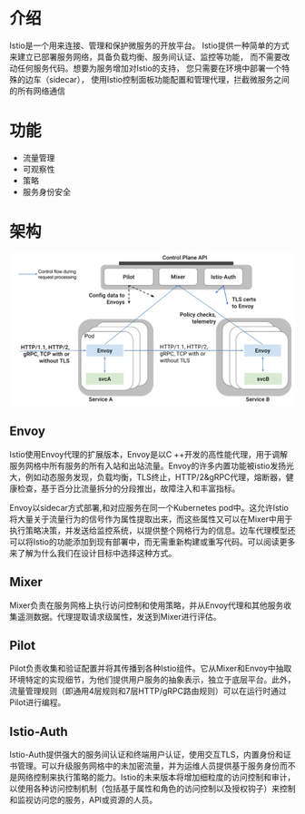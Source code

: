 # 介绍


Istio是一个用来连接、管理和保护微服务的开放平台。
Istio提供一种简单的方式来建立已部署服务网络，具备负载均衡、服务间认证、监控等功能，
而不需要改动任何服务代码。想要为服务增加对Istio的支持，
您只需要在环境中部署一个特殊的边车（sidecar），
使用Istio控制面板功能配置和管理代理，拦截微服务之间的所有网络通信


# 功能

- 流量管理
- 可观察性
- 策略
- 服务身份安全

# 架构

![架构](./arch.svg)

## Envoy

Istio使用Envoy代理的扩展版本，Envoy是以C ++开发的高性能代理，用于调解服务网格中所有服务的所有入站和出站流量。Envoy的许多内置功能被istio发扬光大，例如动态服务发现，负载均衡，TLS终止，HTTP/2&gRPC代理，熔断器，健康检查，基于百分比流量拆分的分段推出，故障注入和丰富指标。

Envoy以sidecar方式部署,和对应服务在同一个Kubernetes pod中。这允许Istio将大量关于流量行为的信号作为属性提取出来，而这些属性又可以在Mixer中用于执行策略决策，并发送给监控系统，以提供整个网格行为的信息。边车代理模型还可以将Istio的功能添加到现有部署中，而无需重新构建或重写代码。可以阅读更多来了解为什么我们在设计目标中选择这种方式。

## Mixer

Mixer负责在服务网格上执行访问控制和使用策略，并从Envoy代理和其他服务收集遥测数据。代理提取请求级属性，发送到Mixer进行评估。

## Pilot

Pilot负责收集和验证配置并将其传播到各种Istio组件。它从Mixer和Envoy中抽取环境特定的实现细节，为他们提供用户服务的抽象表示，独立于底层平台。此外，流量管理规则（即通用4层规则和7层HTTP/gRPC路由规则）可以在运行时通过Pilot进行编程。

## Istio-Auth

Istio-Auth提供强大的服务间认证和终端用户认证，使用交互TLS，内置身份和证书管理。可以升级服务网格中的未加密流量，并为运维人员提供基于服务身份而不是网络控制来执行策略的能力。Istio的未来版本将增加细粒度的访问控制和审计，以使用各种访问控制机制（包括基于属性和角色的访问控制以及授权钩子）来控制和监视访问您的服务，API或资源的人员。
